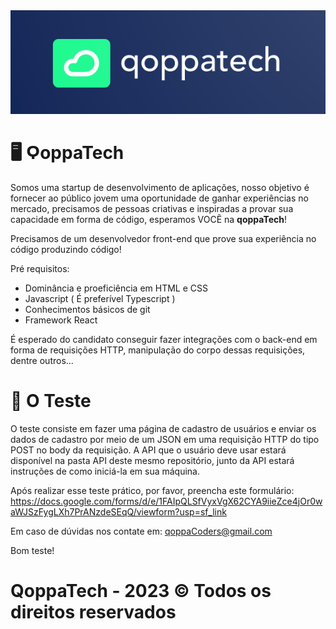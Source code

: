 <img src="qoppaLogo.png">
<h1>🖥 ϘoppaTech </h1>
Somos uma startup de desenvolvimento de aplicações, nosso objetivo é fornecer ao público jovem uma oportunidade de ganhar experiências no mercado, precisamos de pessoas criativas e inspiradas a provar sua capacidade em forma de código, esperamos VOCẼ na <strong>qoppaTech</strong>!

Precisamos de um desenvolvedor front-end que prove sua experiência no código produzindo código!

Pré requisitos:
* Dominância e proeficiência em HTML e CSS
* Javascript ( É preferível Typescript )
* Conhecimentos básicos de git
* Framework React

É esperado do candidato conseguir fazer integrações com o back-end em forma de requisições HTTP, manipulação do corpo dessas requisições, dentre outros...

<h1>📜 O Teste</h1>

O teste consiste em fazer uma página de cadastro de usuários e enviar os dados de cadastro por meio de um JSON em uma requisição HTTP do tipo POST no body da requisição.
A API que o usuário deve usar estará disponível na pasta API deste mesmo repositório, junto da API estará instruções de como iniciá-la em sua máquina.

Após realizar esse teste prático, por favor, preencha este formulário: https://docs.google.com/forms/d/e/1FAIpQLSfVyxVgX62CYA9iieZce4jOr0waWJSzFygLXh7PrANzdeSEqQ/viewform?usp=sf_link

Em caso de dúvidas nos contate em: qoppaCoders@gmail.com

Bom teste!

# QoppaTech - 2023 © Todos os direitos reservados
